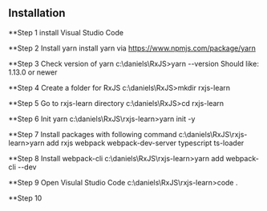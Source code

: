 ## Installation
**Step 1 
install Visual Studio Code

**Step 2 Install yarn
install yarn via https://www.npmjs.com/package/yarn

**Step 3 Check version of yarn
c:\daniels\RxJS>yarn --version
Should like: 1.13.0 or newer

**Step 4 Create a folder for RxJS
c:\daniels\RxJS>mkdir rxjs-learn

**Step 5 Go to rxjs-learn directory
c:\daniels\RxJS>cd rxjs-learn

**Step 6 Init yarn
c:\daniels\RxJS\rxjs-learn>yarn init -y

**Step 7 Install packages with following command
c:\daniels\RxJS\rxjs-learn>yarn add rxjs webpack webpack-dev-server typescript ts-loader

**Step 8 Install webpack-cli
c:\daniels\RxJS\rxjs-learn>yarn add webpack-cli --dev

**Step 9 Open Visulal Studio Code
c:\daniels\RxJS\rxjs-learn>code .

**Step 10

